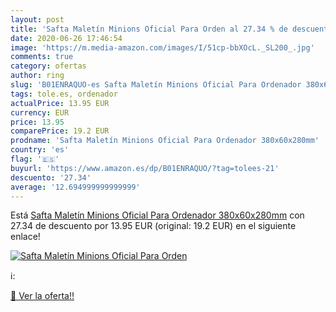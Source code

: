 ```yaml
---
layout: post
title: 'Safta Maletín Minions Oficial Para Orden al 27.34 % de descuento'
date: 2020-06-26 17:46:54
image: 'https://m.media-amazon.com/images/I/51cp-bbXOcL._SL200_.jpg'
comments: true
category: ofertas
author: ring
slug: 'B01ENRAQUO-es Safta Maletín Minions Oficial Para Ordenador 380x60x280mm'
tags: tole.es, ordenador
actualPrice: 13.95 EUR
currency: EUR
price: 13.95
comparePrice: 19.2 EUR
prodname: 'Safta Maletín Minions Oficial Para Ordenador 380x60x280mm'
country: 'es'
flag: '🇪🇸'
buyurl: 'https://www.amazon.es/dp/B01ENRAQUO/?tag=tolees-21'
descuento: '27.34'
average: '12.694999999999999'
---
```


Está [Safta Maletín Minions Oficial Para Ordenador 380x60x280mm](https://www.amazon.es/dp/B01ENRAQUO/?tag=tolees-21) con 27.34 de descuento por 13.95 EUR (original: 19.2 EUR) en el siguiente enlace!

[![Safta Maletín Minions Oficial Para Orden](https://m.media-amazon.com/images/I/51cp-bbXOcL._SL200_.jpg)](https://www.amazon.es/dp/B01ENRAQUO/?tag=tolees-21)

ℹ️:


[🛒 Ver la oferta!!](https://www.amazon.es/dp/B01ENRAQUO/?tag=tolees-21)
